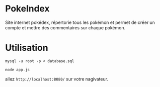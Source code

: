 # PokeIndex
Site internet pokédex, répertorie tous les pokémon et permet de créer un compte et mettre des commentaires sur chaque pokémon.

# Utilisation

`mysql -u root -p < database.sql`

`node app.js`

allez `http://localhost:8080/` sur votre nagivateur.
